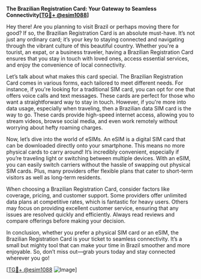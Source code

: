 **The Brazilian Registration Card: Your Gateway to Seamless Connectivity[[TG💪+ @esim1088](https://t.me/s/esim1088)]**

Hey there! Are you planning to visit Brazil or perhaps moving there for good? If so, the Brazilian Registration Card is an absolute must-have. It’s not just any ordinary card; it’s your key to staying connected and navigating through the vibrant culture of this beautiful country. Whether you're a tourist, an expat, or a business traveler, having a Brazilian Registration Card ensures that you stay in touch with loved ones, access essential services, and enjoy the convenience of local connectivity.

Let’s talk about what makes this card special. The Brazilian Registration Card comes in various forms, each tailored to meet different needs. For instance, if you're looking for a traditional SIM card, you can opt for one that offers voice calls and text messages. These cards are perfect for those who want a straightforward way to stay in touch. However, if you're more into data usage, especially when traveling, then a Brazilian data SIM card is the way to go. These cards provide high-speed internet access, allowing you to stream videos, browse social media, and even work remotely without worrying about hefty roaming charges.

Now, let’s dive into the world of eSIMs. An eSIM is a digital SIM card that can be downloaded directly onto your smartphone. This means no more physical cards to carry around! It’s incredibly convenient, especially if you’re traveling light or switching between multiple devices. With an eSIM, you can easily switch carriers without the hassle of swapping out physical SIM cards. Plus, many providers offer flexible plans that cater to short-term visitors as well as long-term residents.

When choosing a Brazilian Registration Card, consider factors like coverage, pricing, and customer support. Some providers offer unlimited data plans at competitive rates, which is fantastic for heavy users. Others may focus on providing excellent customer service, ensuring that any issues are resolved quickly and efficiently. Always read reviews and compare offerings before making your decision.

In conclusion, whether you prefer a physical SIM card or an eSIM, the Brazilian Registration Card is your ticket to seamless connectivity. It’s a small but mighty tool that can make your time in Brazil smoother and more enjoyable. So, don’t miss out—grab yours today and stay connected wherever you go!

[[TG💪+ @esim1088](https://t.me/s/esim1088) ![Image](https://i.postimg.cc/Y0z9fWf4/image.png)]
